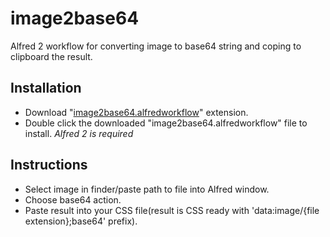 image2base64
============

Alfred 2 workflow for converting image to base64 string and coping to clipboard the result.

Installation
----------------

- Download "[image2base64.alfredworkflow](https://github.com/garciamax/image2base64/raw/master/image2base64.alfredworkflow)" extension.
- Double click the downloaded "image2base64.alfredworkflow" file to install.
*Alfred 2 is required*

Instructions
----------------

- Select image in finder/paste path to file into Alfred window.
- Choose base64 action.
- Paste result into your CSS file(result is CSS ready with 'data:image/{file extension};base64' prefix).
